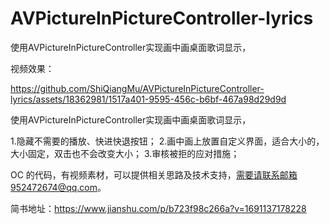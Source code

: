 # AVPictureInPictureController-lyrics
使用AVPictureInPictureController实现画中画桌面歌词显示，


视频效果：



https://github.com/ShiQiangMu/AVPictureInPictureController-lyrics/assets/18362981/1517a401-9595-456c-b6bf-467a98d29d9d



使用AVPictureInPictureController实现画中画桌面歌词显示，

1.隐藏不需要的播放、快进快退按钮；
2.画中画上放置自定义界面，适合大小的，大小固定，双击也不会改变大小；
3.审核被拒的应对措施；

OC 的代码，有视频素材，可以提供相关思路及技术支持，需要请联系邮箱952472674@qq.com。

简书地址：https://www.jianshu.com/p/b723f98c266a?v=1691137178228
